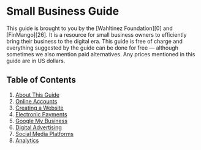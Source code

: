 # Small Business Guide

This guide is brought to you by the [Wahltinez Foundation][0] and [FinMango][26]. It is a resource
for small business owners to efficiently bring their business to the digital era. This guide is free
of charge and everything suggested by the guide can be done for free — although sometimes we also
mention paid alternatives. Any prices mentioned in this guide are in US dollars.

## Table of Contents

1. [About This Guide](#about-this-guide)
1. [Online Accounts](#online-accounts)
1. [Creating a Website](#creating-a-website)
1. [Electronic Payments](#electronic-payments)
1. [Google My Business](#google-my-business)
1. [Digital Advertising](#digital-advertising)
1. [Social Media Platforms](#social-media-platforms)
1. [Analytics](#analytics)
